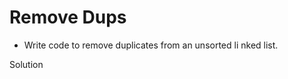 # Remove Dups

-   Write code to remove duplicates from an unsorted li nked list.


Solution

```javascript

```